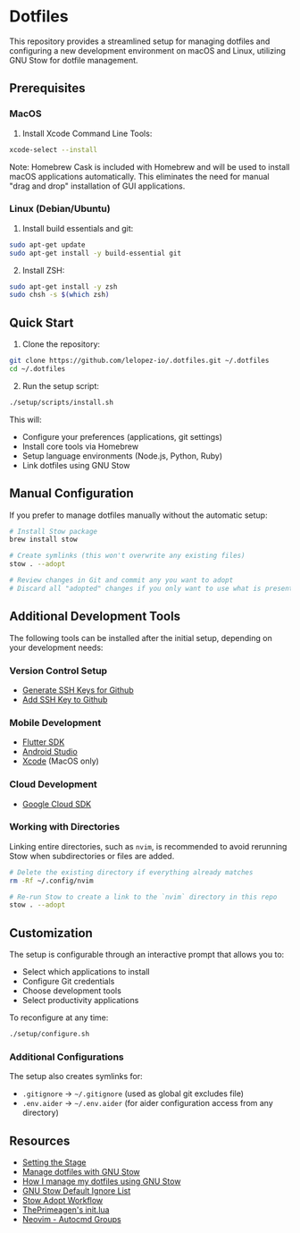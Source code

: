 # Dotfiles

This repository provides a streamlined setup for managing dotfiles and configuring a new development environment on macOS and Linux, utilizing GNU Stow for dotfile management.

## Prerequisites

### MacOS

1. Install Xcode Command Line Tools:
```bash
xcode-select --install
```

Note: Homebrew Cask is included with Homebrew and will be used to install macOS applications automatically. This eliminates the need for manual "drag and drop" installation of GUI applications.

### Linux (Debian/Ubuntu)

1. Install build essentials and git:
```bash
sudo apt-get update
sudo apt-get install -y build-essential git
```

2. Install ZSH:
```bash
sudo apt-get install -y zsh
sudo chsh -s $(which zsh)
```

## Quick Start

1. Clone the repository:

```bash
git clone https://github.com/lelopez-io/.dotfiles.git ~/.dotfiles
cd ~/.dotfiles
```

2. Run the setup script:

```bash
./setup/scripts/install.sh
```

This will:

-   Configure your preferences (applications, git settings)
-   Install core tools via Homebrew
-   Setup language environments (Node.js, Python, Ruby)
-   Link dotfiles using GNU Stow

## Manual Configuration

If you prefer to manage dotfiles manually without the automatic setup:

```bash
# Install Stow package
brew install stow

# Create symlinks (this won't overwrite any existing files)
stow . --adopt

# Review changes in Git and commit any you want to adopt
# Discard all "adopted" changes if you only want to use what is present in this repo
```

## Additional Development Tools

The following tools can be installed after the initial setup, depending on your development needs:

### Version Control Setup
- [Generate SSH Keys for Github](https://docs.github.com/en/authentication/connecting-to-github-with-ssh/generating-a-new-ssh-key-and-adding-it-to-the-ssh-agent#generating-a-new-ssh-key)
- [Add SSH Key to Github](https://docs.github.com/en/authentication/connecting-to-github-with-ssh/adding-a-new-ssh-key-to-your-github-account)

### Mobile Development
- [Flutter SDK](https://docs.flutter.dev/get-started/install)
- [Android Studio](https://developer.android.com/studio)
- [Xcode](https://developer.apple.com/xcode/) (MacOS only)

### Cloud Development
- [Google Cloud SDK](https://cloud.google.com/sdk/docs/install)

### Working with Directories

Linking entire directories, such as `nvim`, is recommended to avoid rerunning Stow when subdirectories or files are added.

```bash
# Delete the existing directory if everything already matches
rm -Rf ~/.config/nvim

# Re-run Stow to create a link to the `nvim` directory in this repo
stow . --adopt
```

## Customization

The setup is configurable through an interactive prompt that allows you to:

-   Select which applications to install
-   Configure Git credentials
-   Choose development tools
-   Select productivity applications

To reconfigure at any time:

```bash
./setup/configure.sh
```

### Additional Configurations

The setup also creates symlinks for:

-   `.gitignore` → `~/.gitignore` (used as global git excludes file)
-   `.env.aider` → `~/.env.aider` (for aider configuration access from any directory)

## Resources

-   [Setting the Stage][_r00]
-   [Manage dotfiles with GNU Stow][_r01]
-   [How I manage my dotfiles using GNU Stow][_r02]
-   [GNU Stow Default Ignore List][_r03]
-   [Stow Adopt Workflow][_r04]
-   [ThePrimeagen's init.lua][_r05]
-   [Neovim - Autocmd Groups][_r06]

[_r00]: https://www.lelopez.io/blog/dev-environement
[_r01]: https://dr563105.github.io/blog/manage-dotfiles-with-gnu-stow/
[_r02]: https://tamerlan.dev/how-i-manage-my-dotfiles-using-gnu-stow/
[_r03]: https://www.gnu.org/software/stow/manual/stow.html#Types-And-Syntax-Of-Ignore-Lists
[_r04]: https://unix.stackexchange.com/a/698982
[_r05]: https://github.com/ThePrimeagen/init.lua/tree/master
[_r06]: https://neovim.io/doc/user/autocmd.html#autocmd-groups
[_r07]: https://github.com/nvim-neotest/nvim-nio
[_r08]: https://github.com/ThePrimeagen/harpoon/issues/302
[_r09]: https://github.com/kmarius/jsregexp
[_r10]: https://github.com/L3MON4D3/LuaSnip/issues/569
[_r11]: https://github.com/L3MON4D3/LuaSnip/issues/759
